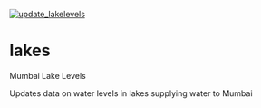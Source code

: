 [![update_lakelevels](https://github.com/kaustuvchatterjee/lakes/actions/workflows/update_lakelevels.yml/badge.svg)](https://github.com/kaustuvchatterjee/lakes/actions/workflows/update_lakelevels.yml)

# lakes
Mumbai Lake Levels

Updates data on water levels in lakes supplying water to Mumbai
